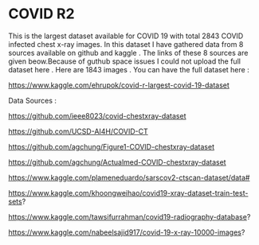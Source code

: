 # COVID R2
 This is the largest dataset available for COVID 19 with total 2843 COVID infected chest x-ray images. In this dataset I have gathered data from 8 sources available on github and kaggle . The links of these 8 sources are given beow.Because of guthub space issues I could not upload the full dataset here . Here are 1843 images . You can have the full dataset here : 

https://www.kaggle.com/ehrupok/covid-r-largest-covid-19-dataset

Data Sources : 

https://github.com/ieee8023/covid-chestxray-dataset

https://github.com/UCSD-AI4H/COVID-CT

https://github.com/agchung/Figure1-COVID-chestxray-dataset

https://github.com/agchung/Actualmed-COVID-chestxray-dataset

https://www.kaggle.com/plameneduardo/sarscov2-ctscan-dataset/data#

https://www.kaggle.com/khoongweihao/covid19-xray-dataset-train-test-sets?

https://www.kaggle.com/tawsifurrahman/covid19-radiography-database?

https://www.kaggle.com/nabeelsajid917/covid-19-x-ray-10000-images?
